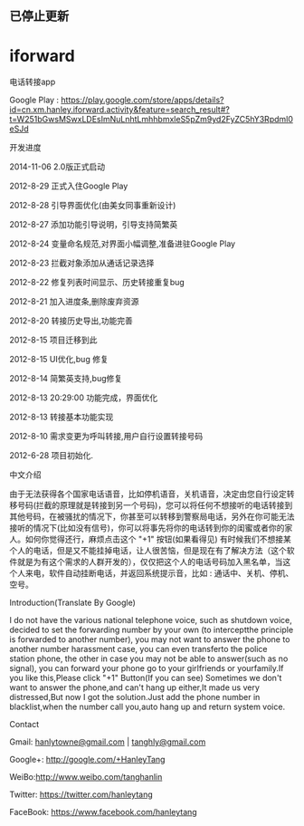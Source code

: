 ## 已停止更新

# iforward
电话转接app


Google Play : https://play.google.com/store/apps/details?id=cn.xm.hanley.iforward.activity&feature=search_result#?t=W251bGwsMSwxLDEsImNuLnhtLmhhbmxleS5pZm9yd2FyZC5hY3Rpdml0eSJd

开发进度


2014-11-06 2.0版正式启动

2012-8-29 正式入住Google Play

2012-8-28 引导界面优化(由美女同事重新设计)

2012-8-27 添加功能引导说明，引导支持简繁英

2012-8-24 变量命名规范,对界面小幅调整,准备进驻Google Play

2012-8-23 拦截对象添加从通话记录选择

2012-8-22 修复列表时间显示、历史转接重复bug

2012-8-21 加入进度条,删除废弃资源

2012-8-20 转接历史导出,功能完善

2012-8-15 项目迁移到此

2012-8-15 UI优化,bug 修复

2012-8-14 简繁英支持,bug修复

2012-8-13 20:29:00 功能完成，界面优化

2012-8-13 转接基本功能实现

2012-8-10 需求变更为呼叫转接,用户自行设置转接号码

2012-6-28 项目初始化.




中文介绍

由于无法获得各个国家电话语音，比如停机语音，关机语音，决定由您自行设定转移号码(拦截的原理就是转接到另一个号码)，您可以将任何不想接听的电话转接到其他号码，在被骚扰的情况下，你甚至可以转移到警察局电话，另外在你可能无法接听的情况下(比如没有信号)，你可以将事先将你的电话转到你的闺蜜或者你的家人。如何你觉得还行，麻烦点击这个 "+1" 按钮(如果看得见) 
有时候我们不想接某个人的电话，但是又不能挂掉电话，让人很苦恼，但是现在有了解决方法（这个软件就是为有这个需求的人群开发的），仅仅把这个人的电话号码加入黑名单，当这个人来电，软件自动挂断电话，并返回系统提示音，比如 : 通话中、关机、停机、空号。



Introduction(Translate By Google)

I do not have the various national telephone voice, such as shutdown voice, decided to set the forwarding number by your own (to interceptthe principle is forwarded to another number), you may not want to answer the phone to another number harassment case, you can even transferto the police station phone, the other in case you may not be able to answer(such as no signal), you can forward your phone go to your girlfriends or yourfamily.If you like this,Please click "+1" Button(If you can see) 
Sometimes we don't want to answer the phone,and can't hang up either,It made us very distressed,But now I got the solution.Just add the phone number in blacklist,when the number call you,auto hang up and return system voice.



Contact


Gmail: hanlytowne@gmail.com | tanghly@gmail.com

Google+: http://google.com/+HanleyTang

WeiBo:http://www.weibo.com/tanghanlin

Twitter: https://twitter.com/hanleytang

FaceBook: https://www.facebook.com/hanleytang
